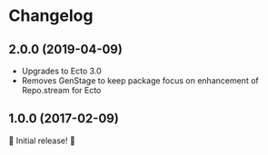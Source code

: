 # Changelog

## 2.0.0 (2019-04-09)

* Upgrades to Ecto 3.0
* Removes GenStage to keep package focus on enhancement of Repo.stream for Ecto

## 1.0.0 (2017-02-09)

:tada: Initial release! :tada:
